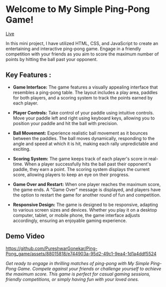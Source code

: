 # Welcome to My Simple Ping-Pong Game!
[Live](https://pureshwargonekar.github.io/Ping-Pong_game/)

In this mini project, I have utilized HTML, CSS, and JavaScript to create an entertaining and interactive ping-pong game. Engage in a friendly competition with your friends as you aim to score the maximum number of points by hitting the ball past your opponent.

## Key Features :

* **Game Interface:** The game features a visually appealing interface that resembles a ping-pong table. The layout includes a play area, paddles for both players, and a scoring system to track the points earned by each player.

* **Player Controls:** Take control of your paddle using intuitive controls. Move your paddle left and right using keyboard keys, allowing you to position your paddle and hit the ball with precision.

* **Ball Movement:** Experience realistic ball movement as it bounces between the paddles. The ball moves dynamically, responding to the angle and speed at which it is hit, making each rally unpredictable and exciting.

* **Scoring System:** The game keeps track of each player's score in real-time. When a player successfully hits the ball past their opponent's paddle, they earn a point. The scoring system displays the current score, allowing players to keep an eye on their progress.

* **Game Over and Restart:** When one player reaches the maximum score, the game ends. A "Game Over" message is displayed, and players have the option to restart the game for another round of fun and competition.

* **Responsive Design:** The game is designed to be responsive, adapting to various screen sizes and devices. Whether you play it on a desktop computer, tablet, or mobile phone, the game interface adjusts accordingly, ensuring an enjoyable gaming experience.

## Demo Video

https://github.com/PureshwarGonekar/Ping-Pong_game/assets/88015818/e744903a-95d2-49c1-9ea4-1d1a4ddf5524



*Get ready to engage in thrilling matches of ping-pong with My Simple Ping-Pong Game. Compete against your friends or challenge yourself to achieve the maximum score. This game is perfect for casual gaming sessions, friendly competitions, or simply having fun with your loved ones.*

